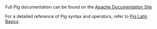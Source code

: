 Full Pig documentation can be found on the [Apache Documentation Site](http://pig.apache.org/docs/r0.9.2/index.html)

For a detailed reference of Pig syntax and operators, refer to [Pig Latin Basics](http://pig.apache.org/docs/r0.9.2/basic.html)
